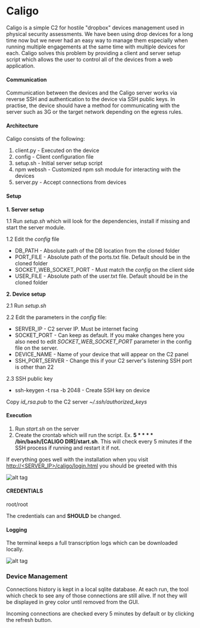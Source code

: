 # Caligo

Caligo is a simple C2 for hostile "dropbox" devices management used in physical security assessments. We have been using drop devices for a long time now but we never had an easy way to manage them especially when running multiple engagements at the same time with multiple devices for each. Caligo solves this problem by providing a client and server setup script which allows the user to control all of the devices from a web application. 


#### Communication

Communication between the devices and the Caligo server works via reverse SSH and authentication to the device via SSH public keys. In practise, the device should have a method for communicating with the server such as 3G or the target network depending on the egress rules.


#### Architecture

Caligo consists of the following:

1. client.py - Executed on the device
2. config - Client configuration file
3. setup.sh - Initial server setup script
4. npm webssh - Customized npm ssh module for interacting with the devices
5. server.py - Accept connections from devices


#### Setup

**1. Server setup** 
 
1.1 Run *setup.sh* which will look for the dependencies, install if missing and start the server module.

1.2 Edit the *config* file

* DB_PATH - Absolute path of the DB location from the cloned folder
* PORT_FILE - Absolute path of the ports.txt file. Default should be in the cloned folder
* SOCKET_WEB_SOCKET_PORT - Must match the *config* on the client side
* USER_FILE - Absolute path of the user.txt file. Default should be in the cloned folder

**2. Device setup**

2.1 Run *setup.sh* 

2.2 Edit the parameters in the *config* file:

* SERVER_IP - C2 server IP. Must be internet facing
* SOCKET_PORT - Can keep as default. If you make changes here you also need to edit *SOCKET_WEB_SOCKET_PORT* parameter in the config file on the server. 
* DEVICE_NAME - Name of your device that will appear on the C2 panel
* SSH_PORT_SERVER - Change this if your C2 server's listening SSH port is other than 22

2.3 SSH public key

* ssh-keygen -t rsa -b 2048 - Create SSH key on device

Copy *id_rsa.pub* to the C2 server *~/.ssh/authorized_keys*  

#### Execution

1. Run *start.sh* on the server
2. Create the crontab which will run the script. Ex. **5 * * * * /bin/bash/[CALIGO DIR]/start.sh**. This will check every 5 minutes if the SSH process if running and restart it if not.

If everything goes well with the installation when you visit  [http://<SERVER_IP>/caligo/login.html](http://<SERVER_IP>/caligo/login.html) you should be greeted with this

![alt tag](https://github.com/secgroundzero/caligo/blob/master/caligo_login.png)


#### CREDENTIALS

root/root

The credentials can and **SHOULD** be changed.

#### Logging

The terminal keeps a full transcription logs which can be downloaded locally.

![alt tag](https://github.com/secgroundzero/caligo/blob/master/caligo_logging.png)


### Device Management

Connections history is kept in a local sqlite database. At each run, the tool which check to see any of those connections are still alive. If not they will be displayed in grey color until removed from the GUI. 

Incoming connections are checked every 5 minutes by default or by clicking the refresh button.
